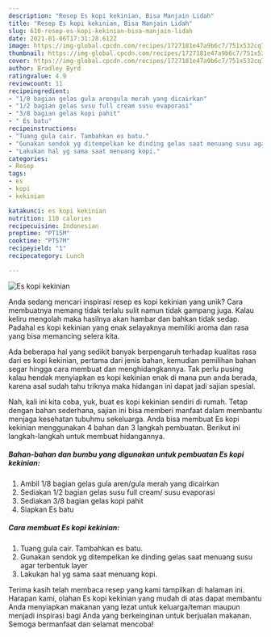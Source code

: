 ```yaml
---
description: "Resep Es kopi kekinian, Bisa Manjain Lidah"
title: "Resep Es kopi kekinian, Bisa Manjain Lidah"
slug: 610-resep-es-kopi-kekinian-bisa-manjain-lidah
date: 2021-01-06T17:31:28.612Z
image: https://img-global.cpcdn.com/recipes/1727181e47a9b6c7/751x532cq70/es-kopi-kekinian-foto-resep-utama.jpg
thumbnail: https://img-global.cpcdn.com/recipes/1727181e47a9b6c7/751x532cq70/es-kopi-kekinian-foto-resep-utama.jpg
cover: https://img-global.cpcdn.com/recipes/1727181e47a9b6c7/751x532cq70/es-kopi-kekinian-foto-resep-utama.jpg
author: Bradley Byrd
ratingvalue: 4.9
reviewcount: 11
recipeingredient:
- "1/8 bagian gelas gula arengula merah yang dicairkan"
- "1/2 bagian gelas susu full cream susu evaporasi"
- "3/8 bagian gelas kopi pahit"
- " Es batu"
recipeinstructions:
- "Tuang gula cair. Tambahkan es batu."
- "Gunakan sendok yg ditempelkan ke dinding gelas saat menuang susu agar terbentuk layer"
- "Lakukan hal yg sama saat menuang kopi."
categories:
- Resep
tags:
- es
- kopi
- kekinian

katakunci: es kopi kekinian 
nutrition: 110 calories
recipecuisine: Indonesian
preptime: "PT15M"
cooktime: "PT57M"
recipeyield: "1"
recipecategory: Lunch

---
```



![Es kopi kekinian](https://img-global.cpcdn.com/recipes/1727181e47a9b6c7/751x532cq70/es-kopi-kekinian-foto-resep-utama.jpg)

Anda sedang mencari inspirasi resep es kopi kekinian yang unik? Cara membuatnya memang tidak terlalu sulit namun tidak gampang juga. Kalau keliru mengolah maka hasilnya akan hambar dan bahkan tidak sedap. Padahal es kopi kekinian yang enak selayaknya memiliki aroma dan rasa yang bisa memancing selera kita.



Ada beberapa hal yang sedikit banyak berpengaruh terhadap kualitas rasa dari es kopi kekinian, pertama dari jenis bahan, kemudian pemilihan bahan segar hingga cara membuat dan menghidangkannya. Tak perlu pusing kalau hendak menyiapkan es kopi kekinian enak di mana pun anda berada, karena asal sudah tahu triknya maka hidangan ini dapat jadi sajian spesial.


Nah, kali ini kita coba, yuk, buat es kopi kekinian sendiri di rumah. Tetap dengan bahan sederhana, sajian ini bisa memberi manfaat dalam membantu menjaga kesehatan tubuhmu sekeluarga. Anda bisa membuat Es kopi kekinian menggunakan 4 bahan dan 3 langkah pembuatan. Berikut ini langkah-langkah untuk membuat hidangannya.

<!--inarticleads1-->

##### Bahan-bahan dan bumbu yang digunakan untuk pembuatan Es kopi kekinian:

1. Ambil 1/8 bagian gelas gula aren/gula merah yang dicairkan
1. Sediakan 1/2 bagian gelas susu full cream/ susu evaporasi
1. Sediakan 3/8 bagian gelas kopi pahit
1. Siapkan  Es batu




<!--inarticleads2-->

##### Cara membuat Es kopi kekinian:

1. Tuang gula cair. Tambahkan es batu.
1. Gunakan sendok yg ditempelkan ke dinding gelas saat menuang susu agar terbentuk layer
1. Lakukan hal yg sama saat menuang kopi.




Terima kasih telah membaca resep yang kami tampilkan di halaman ini. Harapan kami, olahan Es kopi kekinian yang mudah di atas dapat membantu Anda menyiapkan makanan yang lezat untuk keluarga/teman maupun menjadi inspirasi bagi Anda yang berkeinginan untuk berjualan makanan. Semoga bermanfaat dan selamat mencoba!
